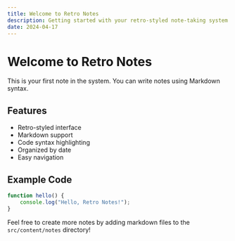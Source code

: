 ```yaml
---
title: Welcome to Retro Notes
description: Getting started with your retro-styled note-taking system
date: 2024-04-17
---
```


# Welcome to Retro Notes

This is your first note in the system. You can write notes using Markdown syntax.

## Features

- Retro-styled interface
- Markdown support
- Code syntax highlighting
- Organized by date
- Easy navigation

## Example Code

```javascript
function hello() {
    console.log("Hello, Retro Notes!");
}
```

Feel free to create more notes by adding markdown files to the `src/content/notes` directory!